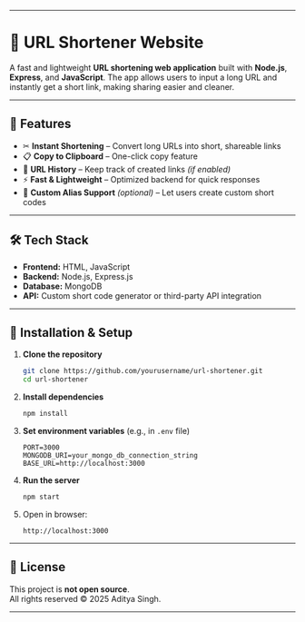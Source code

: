  
---

# 🔗 URL Shortener Website

A fast and lightweight **URL shortening web application** built with **Node.js**, **Express**, and **JavaScript**.
The app allows users to input a long URL and instantly get a short link, making sharing easier and cleaner.

---

## 🌟 Features

* ✂ **Instant Shortening** – Convert long URLs into short, shareable links
* 📋 **Copy to Clipboard** – One-click copy feature
* 📜 **URL History** – Keep track of created links *(if enabled)*
* ⚡ **Fast & Lightweight** – Optimized backend for quick responses
* 🔐 **Custom Alias Support** *(optional)* – Let users create custom short codes

---

## 🛠 Tech Stack

* **Frontend:** HTML, JavaScript
* **Backend:** Node.js, Express.js
* **Database:** MongoDB 
* **API:** Custom short code generator or third-party API integration

---

## 🚀 Installation & Setup

1. **Clone the repository**

   ```bash
   git clone https://github.com/yourusername/url-shortener.git
   cd url-shortener
   ```
2. **Install dependencies**

   ```bash
   npm install
   ```
3. **Set environment variables** (e.g., in `.env` file)

   ```env
   PORT=3000
   MONGODB_URI=your_mongo_db_connection_string
   BASE_URL=http://localhost:3000
   ```
4. **Run the server**

   ```bash
   npm start
   ```
5. Open in browser:

   ```
   http://localhost:3000
   ```


---

## 📜 License
This project is **not open source**.  
All rights reserved © 2025 Aditya Singh.  



---



